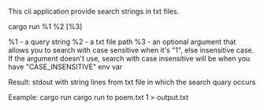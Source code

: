 This cli application provide search strings in txt files.

cargo run %1 %2 [%3]

%1 - a query string
%2 - a txt file path
%3 - an optional argument that allows you to search with case sensitive when it's "1", else insensitive case.
     If the argument doesn't use, search with case insensitive will be when you have "CASE_INSENSITIVE" env var

Result: stdout with string lines from txt file in which the search quary occurs

Example:
cargo run cargo run to poem.txt 1 > output.txt